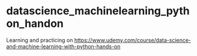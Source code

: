 # datascience_machinelearning_python_handon
Learning and practicing on https://www.udemy.com/course/data-science-and-machine-learning-with-python-hands-on
